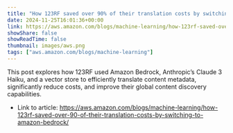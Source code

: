 ```yaml
---
title: "How 123RF saved over 90% of their translation costs by switching to Amazon Bedrock"
date: 2024-11-25T16:01:36+00:00
link: https://aws.amazon.com/blogs/machine-learning/how-123rf-saved-over-90-of-their-translation-costs-by-switching-to-amazon-bedrock/
showShare: false
showReadTime: false
thumbnail: images/aws.png
tags: ["aws.amazon.com/blogs/machine-learning"]
---
```

This post explores how 123RF used Amazon Bedrock, Anthropic’s Claude 3 Haiku, and a vector store to efficiently translate content metadata, significantly reduce costs, and improve their global content discovery capabilities.

- Link to article: https://aws.amazon.com/blogs/machine-learning/how-123rf-saved-over-90-of-their-translation-costs-by-switching-to-amazon-bedrock/